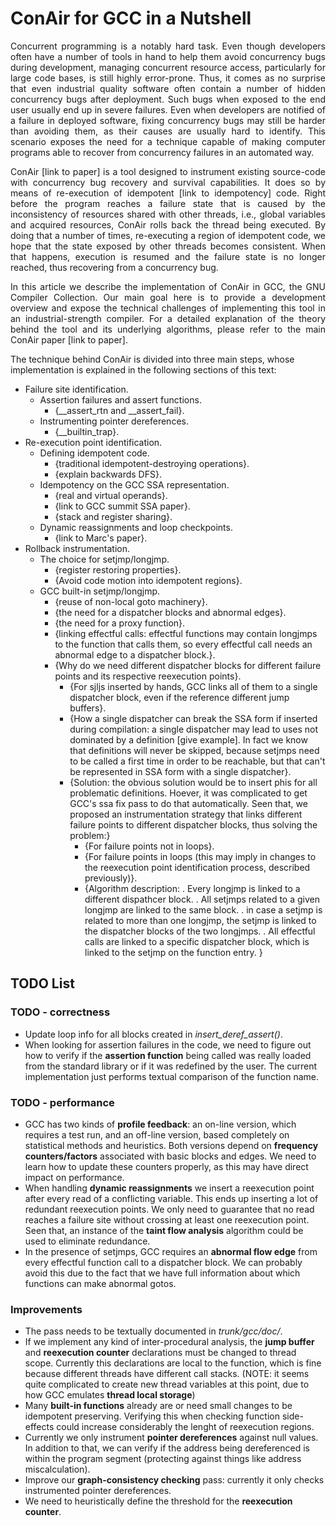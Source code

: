 # ConAir for GCC in a Nutshell

<p style='text-align: justify;'>Concurrent programming is a notably hard task.
Even though developers often have a number of tools in hand to help them avoid
concurrency bugs during development, managing concurrent resource access,
particularly for large code bases, is still highly error-prone. Thus, it comes
as no surprise that even industrial quality software often contain a number of
hidden concurrency bugs after deployment. Such bugs when exposed to the end user
usually end up in severe failures. Even when developers are notified of a
failure in deployed software, fixing concurrency bugs may still be harder than
avoiding them, as their causes are usually hard to identify. This scenario
exposes the need for a technique capable of making computer programs able to
recover from concurrency failures in an automated way.</p>

<p style='text-align: justify;'>ConAir [link to paper] is a tool designed to
instrument existing source-code with concurrency bug recovery and survival
capabilities. It does so by means of re-execution of idempotent [link to
idempotency] code. Right before the program reaches a failure state that is
caused by the inconsistency of resources shared with other threads, i.e., global
variables and acquired resources, ConAir rolls back the thread being executed.
By doing that a number of times, re-executing a region of idempotent code, we
hope that the state exposed by other threads becomes consistent. When that
happens, execution is resumed and the failure state is no longer reached, thus
recovering from a concurrency bug.</p>

<p style='text-align: justify;'>In this article we describe the implementation
of ConAir in GCC, the GNU Compiler Collection. Our main goal here is to provide
a development overview and expose the technical challenges of implementing this
tool in an industrial-strength compiler. For a detailed explanation of the
theory behind the tool and its underlying algorithms, please refer to the main
ConAir paper [link to paper].</p>

The technique behind ConAir is divided into three main steps, whose implementation is explained in the following sections of this text:

  - Failure site identification.
    - Assertion failures and assert functions.
      - {__assert_rtn and __assert_fail}.
    - Instrumenting pointer dereferences.
      - {__builtin_trap}.
  - Re-execution point identification.
    - Defining idempotent code.
      - {traditional idempotent-destroying operations}.
      - {explain backwards DFS}.
    - Idempotency on the GCC SSA representation.
      - {real and virtual operands}.
      - {link to GCC summit SSA paper}.
      - {stack and register sharing}.
    - Dynamic reassignments and loop checkpoints.
      - {link to Marc's paper}.
  - Rollback instrumentation.
    - The choice for setjmp/longjmp.
      - {register restoring properties}.
      - {Avoid code motion into idempotent regions}.
    - GCC built-in setjmp/longjmp.
      - {reuse of non-local goto machinery}.
      - {the need for a dispatcher blocks and abnormal edges}.
      - {the need for a proxy function}.
      - {linking effectful calls: effectful functions may contain longjmps to
        the function that calls them, so every effectful call needs an abnormal
        edge to a dispatcher block.}.
      - {Why do we need different dispatcher blocks for different failure points
        and its respective reexecution points}.
        - {For sjljs inserted by hands, GCC links all of them to a single
          dispatcher block, even if the reference different jump buffers}.
        - {How a single dispatcher can break the SSA form if inserted during
          compilation: a single dispatcher
          may lead to uses not dominated by a definition [give example]. In fact
          we know that definitions will never be skipped, because setjmps need
          to be called a first time in order to be reachable, but that can't be
          represented in SSA form with a single dispatcher}.
        - {Solution: the obvious solution would be to insert phis for all
          problematic definitions. Hoever, it was complicated to get GCC's ssa
          fix pass to do that automatically. Seen that, we proposed an
          instrumentation strategy that links different failure points to
          different dispatcher blocks, thus solving the problem:}
            - {For failure points not in loops}.
            - {For failure points in loops (this may imply in changes to the
              reexecution point identification process, described previously)}.
            - {Algorithm description:
                . Every longjmp is linked to a different dispathcer block.
                . All setjmps related to a given longjmp are linked to the same
                block.
                . in case a setjmp is related to more than one longjmp, the
                setjmp is linked to the dispatcher blocks of the two longjmps.
                . All effectful calls are linked to a specific dispatcher block,
                which is linked to the setjmp on the function entry.
              }


## TODO List

### TODO - correctness
- Update loop info for all blocks created in *insert_deref_assert()*.
- When looking for assertion failures in the code, we need to figure out how to verify if the **assertion function** being called was really loaded from the standard library or if it was redefined by the user. The current implementation just performs textual comparison of the function name.

### TODO - performance
- GCC has two kinds of **profile feedback**: an on-line version, which requires a test run, and an off-line version, based completely on statistical methods and heuristics. Both versions depend on **frequency counters/factors** associated with basic blocks and edges. We need to learn how to update these counters properly, as this may have direct impact on performance.
- When handling **dynamic reassignments** we insert a reexecution point after every read of a conflicting variable. This ends up inserting a lot of redundant reexecution points. We only need to guarantee that no read reaches a failure site without crossing at least one reexecution point. Seen that, an instance of the **taint flow analysis** algorithm could be used to eliminate redundance.
- In the presence of setjmps, GCC requires an **abnormal flow edge** from every effectful function call to a dispatcher block. We can probably avoid this due to the fact that we have full information about which functions can make abnormal gotos.

### Improvements
- The pass needs to be textually documented in *trunk/gcc/doc/*.
- If we implement any kind of inter-procedural analysis, the **jump buffer** and **reexecution counter** declarations must be changed to thread scope. Currently this declarations are local to the function, which is fine because different threads have different call stacks. (NOTE: it seems quite complicated to create new thread variables at this point, due to how GCC emulates **thread local storage**)
- Many **built-in functions** already are or need small changes to be idempotent preserving. Verifying this when checking function side-effects could increase considerably the lenght of reexecution regions.
- Currently we only instrument **pointer dereferences** against null values. In addition to that, we can verify if the address being dereferenced is within the program segment (protecting against things like address miscalculation).
- Improve our **graph-consistency checking** pass: currently it only checks instrumented pointer dereferences.
- We need to heuristically define the threshold for the **reexecution counter**.
